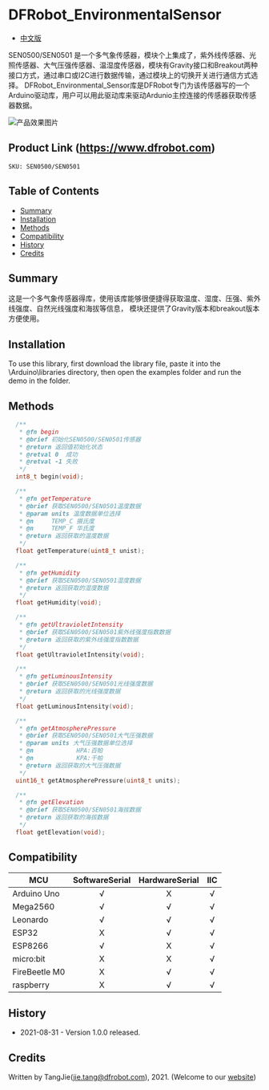 DFRobot_EnvironmentalSensor
===========================

* [中文版](./README_CN.md)

SEN0500/SEN0501 是一个多气象传感器，模块个上集成了，紫外线传感器、光照传感器、大气压强传感器、温湿度传感器，模块有Gravity接口和Breakout两种接口方式，通过串口或I2C进行数据传输，通过模块上的切换开关进行通信方式选择。
DFRobot_Environmental_Sensor库是DFRobot专门为该传感器写的一个Arduino驱动库，用户可以用此驱动库来驱动Ardunio主控连接的传感器获取传感器数据。

![产品效果图片](../../resources/images/SEN0500/SEN0501.png)
  
## Product Link (https://www.dfrobot.com)
    SKU: SEN0500/SEN0501

## Table of Contents

  * [Summary](#summary)
  * [Installation](#installation)
  * [Methods](#methods)
  * [Compatibility](#compatibility)
  * [History](#history)
  * [Credits](#credits)

## Summary

这是一个多气象传感器得库，使用该库能够很便捷得获取温度、湿度、压强、紫外线强度、自然光线强度和海拔等信息，
模块还提供了Gravity版本和breakout版本方便使用。


## Installation

To use this library, first download the library file, paste it into the \Arduino\libraries directory, then open the examples folder and run the demo in the folder.

## Methods

```C++
  /**
   * @fn begin
   * @brief 初始化SEN0500/SEN0501传感器
   * @return 返回值初始化状态
   * @retval 0  成功
   * @retval -1 失败
   */
  int8_t begin(void);

  /**
   * @fn getTemperature
   * @brief 获取SEN0500/SEN0501温度数据
   * @param units 温度数据单位选择
   * @n     TEMP_C 摄氏度
   * @n     TEMP_F 华氏度 
   * @return 返回获取的温度数据
   */
  float getTemperature(uint8_t unist);

  /**
   * @fn getHumidity
   * @brief 获取SEN0500/SEN0501湿度数据 
   * @return 返回获取的湿度数据
   */
  float getHumidity(void);

  /**
   * @fn getUltravioletIntensity
   * @brief 获取SEN0500/SEN0501紫外线强度指数数据 
   * @return 返回获取的紫外线强度指数数据
   */
  float getUltravioletIntensity(void);

  /**
   * @fn getLuminousIntensity
   * @brief 获取SEN0500/SEN0501光线强度数据 
   * @return 返回获取的光线强度数据
   */
  float getLuminousIntensity(void);

  /**
   * @fn getAtmospherePressure
   * @brief 获取SEN0500/SEN0501大气压强数据 
   * @param units 大气压强数据单位选择
   * @n            HPA:百帕
   * @n            KPA:千帕
   * @return 返回获取的大气压强数据
   */
  uint16_t getAtmospherePressure(uint8_t units);

  /**
   * @fn getElevation
   * @brief 获取SEN0500/SEN0501海拔数据 
   * @return 返回获取的海拔数据
   */
  float getElevation(void);
```

## Compatibility

MCU                | SoftwareSerial | HardwareSerial |      IIC      |
------------------ | :----------: | :----------: | :----------: | 
Arduino Uno        |      √       |      X       |      √       |
Mega2560           |      √       |      √       |      √       |
Leonardo           |      √       |      √       |      √       |
ESP32              |      X       |      √       |      √       |
ESP8266            |      √       |      X       |      √       |
micro:bit          |      X       |      X       |      √       |
FireBeetle M0      |      X       |      √       |      √       |
raspberry          |      X       |      √       |      √       |

## History

- 2021-08-31 - Version 1.0.0 released.

## Credits

Written by TangJie(jie.tang@dfrobot.com), 2021. (Welcome to our [website](https://www.dfrobot.com/))